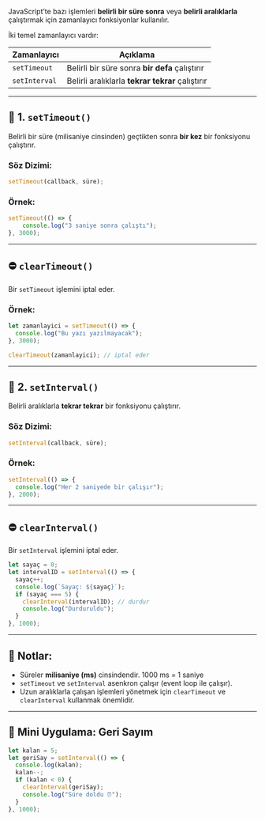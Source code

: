 
JavaScript’te bazı işlemleri **belirli bir süre sonra** veya **belirli aralıklarla** çalıştırmak için zamanlayıcı fonksiyonlar kullanılır.

İki temel zamanlayıcı vardır:

| Zamanlayıcı   | Açıklama                                         |
| ------------- | ------------------------------------------------ |
| `setTimeout`  | Belirli bir süre sonra **bir defa** çalıştırır   |
| `setInterval` | Belirli aralıklarla **tekrar tekrar** çalıştırır |

---

## 📌 1. `setTimeout()`

Belirli bir süre (milisaniye cinsinden) geçtikten sonra **bir kez** bir fonksiyonu çalıştırır.

### Söz Dizimi:

```js
setTimeout(callback, süre);
```

### Örnek:


```js
setTimeout(() => {   
	console.log("3 saniye sonra çalıştı"); 
}, 3000);
```

---

## ⛔ `clearTimeout()`

Bir `setTimeout` işlemini iptal eder.

### Örnek:

```js
let zamanlayici = setTimeout(() => {
  console.log("Bu yazı yazılmayacak");
}, 3000);

clearTimeout(zamanlayici); // iptal eder
```

---

## 🔁 2. `setInterval()`

Belirli aralıklarla **tekrar tekrar** bir fonksiyonu çalıştırır.

### Söz Dizimi:

```js
setInterval(callback, süre);
```
### Örnek:

```js
setInterval(() => {
  console.log("Her 2 saniyede bir çalışır");
}, 2000);
```

---

## ⛔ `clearInterval()`

Bir `setInterval` işlemini iptal eder.

```js
let sayaç = 0;
let intervalID = setInterval(() => {
  sayaç++;
  console.log(`Sayaç: ${sayaç}`);
  if (sayaç === 5) {
    clearInterval(intervalID); // durdur
    console.log("Durduruldu");
  }
}, 1000);
```

---

## 🎯 Notlar:

- Süreler **milisaniye (ms)** cinsindendir. 1000 ms = 1 saniye
- `setTimeout` ve `setInterval` asenkron çalışır (event loop ile çalışır).
- Uzun aralıklarla çalışan işlemleri yönetmek için `clearTimeout` ve `clearInterval` kullanmak önemlidir.

---
## 🧪 Mini Uygulama: Geri Sayım

```js
let kalan = 5;
let geriSay = setInterval(() => {
  console.log(kalan);
  kalan--;
  if (kalan < 0) {
    clearInterval(geriSay);
    console.log("Süre doldu ⏰");
  }
}, 1000);
```
